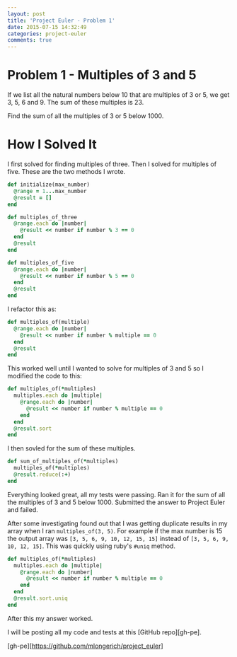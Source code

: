 ```yaml
---
layout: post
title: 'Project Euler - Problem 1'
date: 2015-07-15 14:32:49
categories: project-euler
comments: true
---
```

# Problem 1 - Multiples of 3 and 5

If we list all the natural numbers below 10 that are multiples of 3 or 5, we get 3, 5, 6 and 9. The sum of these multiples is 23.

Find the sum of all the multiples of 3 or 5 below 1000.

# How I Solved It

I first solved for finding multiples of three. Then I solved for multiples of five. These are the two methods I wrote.

```ruby
def initialize(max_number)
  @range = 1...max_number
  @result = []
end

def multiples_of_three
  @range.each do |number|
    @result << number if number % 3 == 0
  end
  @result
end

def multiples_of_five
  @range.each do |number|
    @result << number if number % 5 == 0
  end
  @result
end
```

I refactor this as:

```ruby
def multiples_of(multiple)
  @range.each do |number|
    @result << number if number % multiple == 0
  end
  @result
end
```

This worked well until I wanted to solve for multiples of 3 and 5 so I modified the code to this:

```ruby
def multiples_of(*multiples)
  multiples.each do |multiple|
    @range.each do |number|
      @result << number if number % multiple == 0
    end
  end
  @result.sort
end
```

I then sovled for the sum of these multiples.

```ruby
def sum_of_multiples_of(*multiples)
  multiples_of(*multiples)
  @result.reduce(:+)
end
```

Everything looked great, all my tests were passing. Ran it for the sum of all the multiples of 3 and 5 below 1000. Submitted the answer to Project Euler and failed.

After some investigating found out that I was getting duplicate results in my array when I ran `multiples_of(3, 5)`. For example if the max number is 15 the output array was `[3, 5, 6, 9, 10, 12, 15, 15]` instead of `[3, 5, 6, 9, 10, 12, 15]`. This was quickly using ruby's `#uniq` method.

```ruby
def multiples_of(*multiples)
  multiples.each do |multiple|
    @range.each do |number|
      @result << number if number % multiple == 0
    end
  end
  @result.sort.uniq
end
```

After this my answer worked.

I will be posting all my code and tests at this [GitHub repo][gh-pe].

[gh-pe][https://github.com/mlongerich/project_euler]
